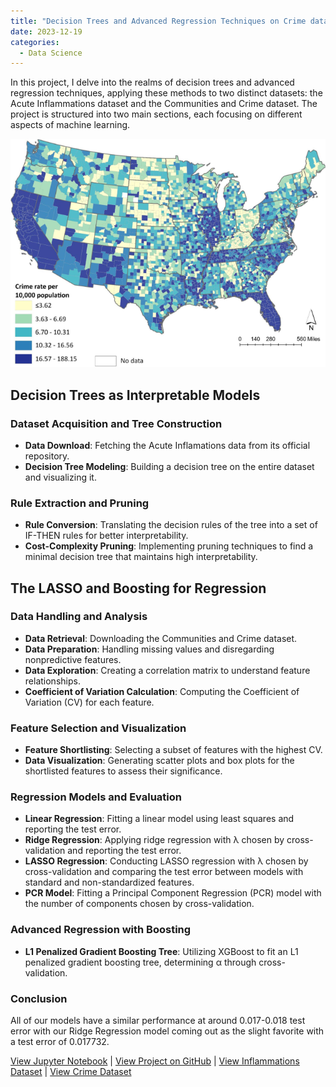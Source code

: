 ```yaml
---
title: "Decision Trees and Advanced Regression Techniques on Crime data"
date: 2023-12-19
categories:
  - Data Science
---
```


In this project, I delve into the realms of decision trees and advanced regression techniques, applying these methods to two distinct datasets: the Acute Inflammations dataset and the Communities and Crime dataset. The project is structured into two main sections, each focusing on different aspects of machine learning.

![Alt text for image](/assets/images/crime-data.png)

<!--more-->

## Decision Trees as Interpretable Models
### Dataset Acquisition and Tree Construction
- **Data Download**: Fetching the Acute Inflamations data from its official repository.
- **Decision Tree Modeling**: Building a decision tree on the entire dataset and visualizing it.

### Rule Extraction and Pruning
- **Rule Conversion**: Translating the decision rules of the tree into a set of IF-THEN rules for better interpretability.
- **Cost-Complexity Pruning**: Implementing pruning techniques to find a minimal decision tree that maintains high interpretability.

## The LASSO and Boosting for Regression
### Data Handling and Analysis
- **Data Retrieval**: Downloading the Communities and Crime dataset.
- **Data Preparation**: Handling missing values and disregarding nonpredictive features.
- **Data Exploration**: Creating a correlation matrix to understand feature relationships.
- **Coefficient of Variation Calculation**: Computing the Coefficient of Variation (CV) for each feature.

### Feature Selection and Visualization
- **Feature Shortlisting**: Selecting a subset of features with the highest CV.
- **Data Visualization**: Generating scatter plots and box plots for the shortlisted features to assess their significance.

### Regression Models and Evaluation
- **Linear Regression**: Fitting a linear model using least squares and reporting the test error.
- **Ridge Regression**: Applying ridge regression with λ chosen by cross-validation and reporting the test error.
- **LASSO Regression**: Conducting LASSO regression with λ chosen by cross-validation and comparing the test error between models with standard and non-standardized features.
- **PCR Model**: Fitting a Principal Component Regression (PCR) model with the number of components chosen by cross-validation.

### Advanced Regression with Boosting
- **L1 Penalized Gradient Boosting Tree**: Utilizing XGBoost to fit an L1 penalized gradient boosting tree, determining α through cross-validation.

### Conclusion
All of our models have a similar performance at around 0.017-0.018 test error with our Ridge Regression model coming out as the slight favorite with a test error of 0.017732.

[View Jupyter Notebook](https://nbviewer.org/github/Payapulli/Payapulli.github.io/blob/main/jupyter-notebooks/crime-lasso-boosting.ipynb) |
[View Project on GitHub](https://github.com/DSCI-552/homework-5-Payapulli) |
[View Inflammations Dataset](https://archive.ics.uci.edu/ml/datasets/Acute+Inflammations) |
[View Crime Dataset](https://archive.ics.uci.edu/ml/datasets/Communities+and+Crime)